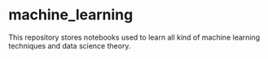 # machine_learning
This repository stores notebooks used to learn all kind of machine learning techniques and data science theory. 
